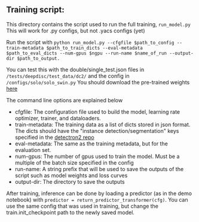 
## Training script:  

This directory contains the script used to run the full training, ```run_model.py```  This will work for .py configs, but not .yacs configs (yet)

Run the script with ```python run_model.py --cfgfile $path_to_config --train-metadata $path_to_train_dicts --eval-metadata $path_to_eval_dicts --num-gpus $ngpu --run-name $name_of_run --output-dir $path_to_output.```  

You can test this with the double/single_test.json files in ```/tests/deepdisc/test_data/dc2/``` and the config in ```/configs/solo/solo_swin.py```  You should download the pre-trained weights [here](https://dl.fbaipublicfiles.com/detectron2/ViTDet/COCO/cascade_mask_rcnn_swin_b_in21k/f342979038/model_final_246a82.pkl)


The command line options are explained below  

- cfgfile: The configuration file used to build the model, learning rate optimizer, trainer, and dataloaders.
- train-metadata: The training data as a list of dicts stored in json format.  The dicts should have the "instance detection/segmentation" keys specified in the [detectron2 repo](https://detectron2.readthedocs.io/en/latest/tutorials/datasets.html)
- eval-metadata: The same as the training metadata, but for the evaluation set.
- num-gpus: The number of gpus used to train the model.  Must be a multiple of the batch size specified in the config
- run-name: A string prefix that will be used to save the outputs of the script such as model weights and loss curves
- output-dir: The directory to save the outputs  

After training, inference can be done by loading a predictor (as in the demo notebook) with ```predictor = return_predictor_transformer(cfg)```.  You can use the same config that was used in training, but change the train.init_checkpoint path to the newly saved model.


